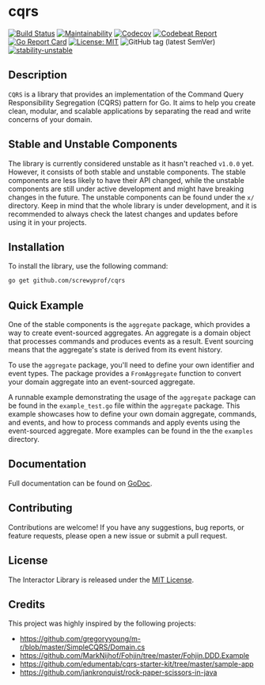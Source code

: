 # cqrs

[![Build Status](https://github.com/screwyprof/cqrs/actions/workflows/test.yml/badge.svg)](https://github.com/screwyprof/cqrs/actions/workflows/test.yml)
[![Maintainability](https://api.codeclimate.com/v1/badges/cfd6595574228033fd95/maintainability)](https://codeclimate.com/github/screwyprof/cqrs/maintainability)
[![Codecov](https://codecov.io/gh/screwyprof/cqrs/branch/master/graph/badge.svg)](https://codecov.io/gh/screwyprof/cqrs)
[![Codebeat Report](https://codebeat.co/badges/ad61b532-8ced-4c61-99a2-448fad6950da)](https://codebeat.co/projects/github-com-screwyprof-cqrs-master)
[![Go Report Card](https://goreportcard.com/badge/github.com/screwyprof/payment)](https://goreportcard.com/report/github.com/screwyprof/cqrs)
[![License: MIT](https://img.shields.io/badge/License-MIT-yellow.svg)](https://opensource.org/licenses/MIT)
![GitHub tag (latest SemVer)](https://img.shields.io/github/tag/screwyprof/cqrs.svg)
[![stability-unstable](https://img.shields.io/badge/stability-unstable-yellow.svg)](https://github.com/emersion/stability-badges#unstable)

## Description

`CQRS` is a library that provides an implementation of the Command Query Responsibility Segregation (CQRS) pattern
for Go. It aims to help you create clean, modular, and scalable applications by separating the read and write concerns
of your domain.

## Stable and Unstable Components

The library is currently considered unstable as it hasn't reached `v1.0.0` yet. However, it consists of both stable and 
unstable components. The stable components are less likely to have their API changed, while the unstable components are 
still under active development and might have breaking changes in the future. The unstable components can be found under 
the `x/` directory. Keep in mind that the whole library is under development, and it is recommended to always check the 
latest changes and updates before using it in your projects.

## Installation

To install the library, use the following command:

```bash
go get github.com/screwyprof/cqrs
```
## Quick Example

One of the stable components is the `aggregate` package, which provides a way to create event-sourced aggregates. An
aggregate is a domain object that processes commands and produces events as a result. Event sourcing means that the
aggregate's state is derived from its event history.

To use the `aggregate` package, you'll need to define your own identifier and event types. The package provides a
`FromAggregate` function to convert your domain aggregate into an event-sourced aggregate.

A runnable example demonstrating the usage of the `aggregate` package can be found in the `example_test.go` file
within the `aggregate` package. This example showcases how to define your own domain aggregate, commands, and events,
and how to process commands and apply events using the event-sourced aggregate. More examples can be found in the
the `examples` directory.

## Documentation

Full documentation can be found on [GoDoc](https://pkg.go.dev/github.com/screwyprof/cqrs).

## Contributing

Contributions are welcome! If you have any suggestions, bug reports, or feature requests, please open a new issue or submit a pull request.

## License

The Interactor Library is released under the [MIT License](https://opensource.org/licenses/MIT).

## Credits

This project was highly inspired by the following projects:

- https://github.com/gregoryyoung/m-r/blob/master/SimpleCQRS/Domain.cs
- https://github.com/MarkNijhof/Fohjin/tree/master/Fohjin.DDD.Example
- https://github.com/edumentab/cqrs-starter-kit/tree/master/sample-app
- https://github.com/jankronquist/rock-paper-scissors-in-java
